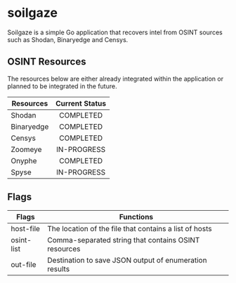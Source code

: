 # soilgaze
Soilgaze is a simple Go application that recovers intel from OSINT sources such as Shodan, Binaryedge and Censys.


## OSINT Resources

The resources below are either already integrated within the application or planned to be integrated in the future.

| Resources     | Current Status    |
| ------------- | :---------------: |
| Shodan        | COMPLETED         |
| Binaryedge    | COMPLETED         |
| Censys        | COMPLETED         |
| Zoomeye       | IN-PROGRESS       |
| Onyphe        | COMPLETED         |
| Spyse         | IN-PROGRESS       |

## Flags

| Flags         | Functions                                              |
| ------------- | ------------------------------------------------------ |
| host-file     | The location of the file that contains a list of hosts |
| osint-list    | Comma-separated string that contains OSINT resources   |
| out-file      | Destination to save JSON output of enumeration results |